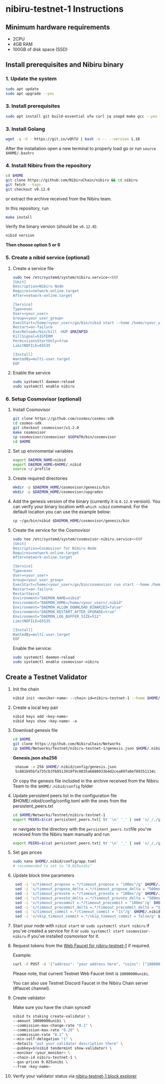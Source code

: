 # nibiru-testnet-1 Instructions

## Minimum hardware requirements

- 2CPU
- 4GB RAM
- 100GB of disk space (SSD)

## Install prerequisites and Nibiru binary

### 1. Update the system

```bash
sudo apt update
sudo apt upgrade --yes
```

### 3. Install prerequisites

```bash
sudo apt install git build-essential ufw curl jq snapd make gcc --yes
```

### 3. Install Golang

```bash
wget -q -O - https://git.io/vQhTU | bash -s -- --version 1.18
```

After the installation open a new terminal to properly load go or run `source $HOME/.bashrc`

### 4. Install Nibiru from the repository

```bash
cd $HOME
git clone https://github.com/NibiruChain/nibiru && cd nibiru
git fetch --tags
git checkout v0.12.0
```

or extract the archive received from the Nibiru team.

In this repository, run

```bash
make install
```

Verify the binary version (should be `v0.12.0`):

```bash
nibid version
```

**Then choose option 5 or 6**

### 5. Create a nibid service (optional)

1. Create a service file

   ```bash
   sudo tee /etc/systemd/system/nibiru.service<<EOF
   [Unit]
   Description=Nibiru Node
   Requires=network-online.target
   After=network-online.target

   [Service]
   Type=exec
   User=<your_user>
   Group=<your_user_group>
   ExecStart=/home/<your_user>/go/bin/nibid start --home /home/<your_user>/.nibid
   Restart=on-failure
   ExecReload=/bin/kill -HUP $MAINPID
   KillSignal=SIGTERM
   PermissionsStartOnly=true
   LimitNOFILE=65535

   [Install]
   WantedBy=multi-user.target
   EOF
   ```

2. Enable the service

   ```bash
   sudo systemctl daemon-reload
   sudo systemctl enable nibiru
   ```

### 6. Setup Cosmovisor (optional)

1. Install Cosmovisor

   ```bash
   git clone https://github.com/cosmos/cosmos-sdk
   cd cosmos-sdk
   git checkout cosmovisor/v1.2.0
   make cosmovisor
   cp cosmovisor/cosmovisor $GOPATH/bin/cosmovisor
   cd $HOME
   ```

2. Set up enviromental variables

   ```bash
   export DAEMON_NAME=nibid
   export DAEMON_HOME=$HOME/.nibid
   source ~/.profile
   ```

3. Create required directories

   ```bash
   mkdir -p $DAEMON_HOME/cosmovisor/genesis/bin
   mkdir -p $DAEMON_HOME/cosmovisor/upgrades
   ```

4. Add the genesis version of the binary (currently it is `0.12.0` version). You can verify your binary location with `which nibid` command. For the default location you can use the example below:

   ```bash
   cp ~/go/bin/nibid $DAEMON_HOME/cosmovisor/genesis/bin
   ```

5. Create the service for the Cosmovisor

   ```bash
   sudo tee /etc/systemd/system/cosmovisor-nibiru.service<<EOF
   [Unit]
   Description=Cosmovisor for Nibiru Node
   Requires=network-online.target
   After=network-online.target

   [Service]
   Type=exec
   User=<your_user>
   Group=<your_user_group>
   ExecStart=/home/<your_user>/go/bin/cosmovisor run start --home /home/<your_user>/.nibid
   Restart=on-failure
   RestartSec=3
   Environment="DAEMON_NAME=nibid"
   Environment="DAEMON_HOME=/home/<your_user>/.nibid"
   Environment="DAEMON_ALLOW_DOWNLOAD_BINARIES=false"
   Environment="DAEMON_RESTART_AFTER_UPGRADE=true"
   Environment="DAEMON_LOG_BUFFER_SIZE=512"
   LimitNOFILE=65535

   [Install]
   WantedBy=multi-user.target
   EOF
   ```

   Enable the service:

   ```bash
   sudo systemctl daemon-reload
   sudo systemctl enable cosmovisor-nibiru
   ```

## Create a Testnet Validator

1. Init the chain

   ```bash
   nibid init <moniker-name> --chain-id=nibiru-testnet-1 --home $HOME/.nibid
   ```

2. Create a local key pair

   ```bash
   nibid keys add <key-name>
   nibid keys show <key-name> -a
   ```

3. Download genesis file

   ```bash
   cd $HOME
   git clone https://github.com/NibiruChain/Networks
   cp $HOME/Networks/Testnet/nibiru-testnet-1/genesis.json $HOME/.nibid/config/genesis.json
   ```

   **Genesis.json sha256**

   ```bash
    shasum -a 256 $HOME/.nibid/config/genesis.json
    5c881b95bfa735cb3f60513910f9c8035a6888933b4d2cea89fa0ef69351134c  /home/<user>/.nibid/config/genesis.json
   ```

   Or copy the genesis file included in the archive received from the Nibiru Team to the `$HOME/.nibid/config` folder

4. Update persistent peers list in the configuration file $HOME/.nibid/config/config.toml with the ones from the persistent_peers.txt

   ```bash
   cd $HOME/Networks/Testnet/nibiru-testnet-1
   export PEERS=$(cat persistent_peers.txt| tr '\n' '_' | sed 's/_/,/g;s/,$//;s/^/"/;s/$/"/') && sed -i "s/persistent_peers = \"\"/persistent_peers = ${PEERS}/g" $HOME/.nibid/config/config.toml
   ```

   or navigate to the directory with the `persistent_peers.txt`file you've received from the Nibiru team manually and run

   ```bash
   export PEERS=$(cat persistent_peers.txt| tr '\n' '_' | sed 's/_/,/g;s/,$//;s/^/"/;s/$/"/') && sed -i "s/persistent_peers = \"\"/persistent_peers = ${PEERS}/g" $HOME/.nibid/config/config.toml
   ```

5. Set gas prices

   ```bash
   sudo nano $HOME/.nibid/config/app.toml
   # recommended to set to "0.025unibi"
   ```

6. Update block time parameters

   ```bash
    sed -i 's/timeout_propose =.*/timeout_propose = "100ms"/g' $HOME/.nibid/config/config.toml
    sed -i 's/timeout_propose_delta =.*/timeout_propose_delta = "500ms"/g' $HOME/.nibid/config/config.toml
    sed -i 's/timeout_prevote =.*/timeout_prevote = "100ms"/g' $HOME/.nibid/config/config.toml
    sed -i 's/timeout_prevote_delta =.*/timeout_prevote_delta = "500ms"/g' $HOME/.nibid/config/config.toml
    sed -i 's/timeout_precommit =.*/timeout_precommit = "100ms"/g' $HOME/.nibid/config/config.toml
    sed -i 's/timeout_precommit_delta =.*/timeout_precommit_delta = "500ms"/g' $HOME/.nibid/config/config.toml
    sed -i 's/timeout_commit =.*/timeout_commit = "1s"/g' $HOME/.nibid/config/config.toml
    sed -i 's/skip_timeout_commit =.*/skip_timeout_commit = false/g' $HOME/.nibid/config/config.toml
   ```

7. Start your node with  `nibid start` or `sudo systemctl start nibiru` if you've created a service for it or `sudo systemctl start cosmovisor-nibiru` if you've installed cosmovisor for it.

8. Request tokens from the [Web Faucet for nibiru-testnet-1](https://faucet.testnet-1.nibiru.fi/) if required.

   Example:

   ```bash
   curl -X POST -d '{"address": "your address here", "coins": ["10000000unibi"]}' https://faucet.testnet-1.nibiru.fi/
   ```

   Please note, that current Testnet Web Faucet limit is `10000000unibi`.

   You can also use Testnet Discord Faucet in the Nibiru Chain server (#faucet channel).

9. Create validator

   Make sure you have the chain synced!

   ```bash
   nibid tx staking create-validator \
   --amount 10000000unibi \
   --commission-max-change-rate "0.1" \
   --commission-max-rate "0.20" \
   --commission-rate "0.1" \
   --min-self-delegation "1" \
   --details "put your validator description there" \
   --pubkey=$(nibid tendermint show-validator) \
   --moniker <your_moniker> \
   --chain-id nibiru-testnet-1 \
   --gas-prices 0.025unibi \
   --from <key-name>
   ```

11. Verify your validator status via [nibiru-testnet-1 block explorer](https://explorer.testnet-1.nibiru.fi/)

